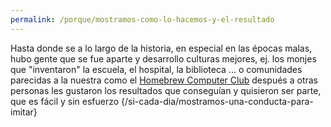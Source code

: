 ```yaml
---
permalink: /porque/mostramos-como-lo-hacemos-y-el-resultado
---
```


Hasta donde se a lo largo de la historia, en especial en las épocas malas,
hubo gente que se fue aparte y desarrollo culturas mejores, ej. los monjes que "inventaron" la escuela, el hospital, la biblioteca ... o comunidades parecidas a la nuestra como el [Homebrew Computer Club](https://es.wikipedia.org/wiki/Homebrew_Computer_Club) 
después a otras personas les gustaron los resultados que conseguían y quisieron ser parte, que es fácil y sin esfuerzo {/si-cada-dia/mostramos-una-conducta-para-imitar}
